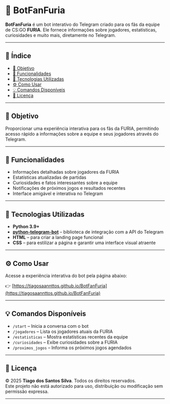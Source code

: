 # 🦊 BotFanFuria

**BotFanFuria** é um bot interativo do Telegram criado para os fãs da equipe de CS:GO **FURIA**. Ele fornece informações sobre jogadores, estatísticas, curiosidades e muito mais, diretamente no Telegram.

---

## 📌 Índice

- [🎯 Objetivo](#-objetivo)
- [🧠 Funcionalidades](#-funcionalidades)
- [🚀 Tecnologias Utilizadas](#-tecnologias-utilizadas)
- [⚙️ Como Usar](#-como-usar)
- [💡 Comandos Disponíveis](#-comandos-disponíveis)
- [📄 Licença](#-licença)

---

## 🎯 Objetivo

Proporcionar uma experiência interativa para os fãs da FURIA, permitindo acesso rápido a informações sobre a equipe e seus jogadores através do Telegram.

---

## 🧠 Funcionalidades

- Informações detalhadas sobre jogadores da FURIA  
- Estatísticas atualizadas de partidas  
- Curiosidades e fatos interessantes sobre a equipe  
- Notificações de próximos jogos e resultados recentes  
- Interface amigável e interativa no Telegram  

---

## 🚀 Tecnologias Utilizadas

- **Python 3.9+**  
- **[python-telegram-bot](https://docs.python-telegram-bot.org/)** – biblioteca de integração com a API do Telegram  
- **HTML** – para criar a landing page funcional  
- **CSS** – para estilizar a página e garantir uma interface visual atraente  

---

## ⚙️ Como Usar

Acesse a experiência interativa do bot pela página abaixo:

👉 [https://tiagosaannttos.github.io/BotFanFuria](https://tiagosaannttos.github.io/BotFanFuria)

---

## 💡 Comandos Disponíveis

- `/start` – Inicia a conversa com o bot  
- `/jogadores` – Lista os jogadores atuais da FURIA  
- `/estatisticas` – Mostra estatísticas recentes da equipe  
- `/curiosidades` – Exibe curiosidades sobre a FURIA  
- `/proximos_jogos` – Informa os próximos jogos agendados  

---

## 📄 Licença

© 2025 **Tiago dos Santos Silva**. Todos os direitos reservados.  
Este projeto não está autorizado para uso, distribuição ou modificação sem permissão expressa.

---

